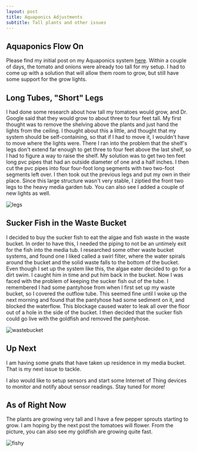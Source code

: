 ```yaml
---
layout: post
title: Aquaponics Adjustments
subtitle: Tall plants and other issues
---
```


## Aquaponics Flow On

Please find my initial post on my Aquaponics system [here](https://trentonwagner.github.io/2020-04-02-Aquaponics/). Within a couple of days, the tomato and onions were already too tall for my setup. I had to come up with a solution that will allow them room to grow, but still have some support for the grow lights.

## Long Tubes, "Short" Legs

I had done some research about how tall my tomatoes would grow, and Dr. Google said that they would grow to about three to four feet tall. My first thought was to remove the shelving above the plants and just hand the lights from the ceiling. I thought about this a little, and thought that my system should be self-containing, so that if I had to move it, I wouldn't have to move where the lights were. There I ran into the problem that the shelf's legs don't extend far enough to get three to four feet above the last shelf, so I had to figure a way to raise the shelf. My solution was to get two ten feet long pvc pipes that had an outside diameter of one and a half inches. I then cut the pvc pipes into four four-foot long segments with two two-foot segments left over. I then took out the previous legs and put my own in their place. Since this large structure wasn't very stable, I ziptied the front two legs to the heavy media garden tub. You can also see I added a couple of new lights as well.

<img src="https://trentonwagner.github.io/img/IMG_7176.HEIC" alt="legs">

## Sucker Fish in the Waste Bucket

I decided to buy the sucker fish to eat the algae and fish waste in the waste bucket. In order to have this, I needed the piping to not be an untimely exit for the fish into the media tub. I researched some other waste bucket systems, and found one I liked called a swirl filter, where the water spirals around the bucket and the solid waste falls to the bottom of the bucket. Even though I set up the system like this, the algae eater decided to go for a dirt swim. I caught him in time and put him back in the bucket. Now I was faced with the problem of keeping the sucker fish out of the tube. I remembered I had some pantyhose from when I first set up my waste bucket, so I covered the outflow tube. This seemed fine until I woke up the next morning and found that the pantyhose had some sediment on it, and blocked the waterflow. This blockage caused water to leak all over the floor out of a hole in the side of the bucket. I then decided that the sucker fish could go live with the goldfish and removed the pantyhose. 

<img src="https://trentonwagner.github.io/img/IMG_7177.HEIC" alt="wastebucket">

## Up Next

I am having some gnats that have taken up residence in my media bucket. That is my next issue to tackle.

I also would like to setup sensors and start some Internet of Thing devices to monitor and notify about sensor readings. Stay tuned for more!

## As of Right Now

The plants are growing very tall and I have a few pepper sprouts starting to grow. I am hoping by the next post the tomatoes will flower. From the picture, you can also see my goldfish are growing quite fast.

<img src="https://trentonwagner.github.io/img/fishy.mov" alt="fishy">